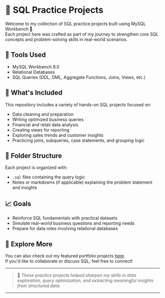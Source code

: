 # 🧠 SQL Practice Projects

Welcome to my collection of SQL practice projects built using MySQL Workbench 🧮.  
Each project here was crafted as part of my journey to strengthen core SQL concepts and problem-solving skills in real-world scenarios.

## 🧰 Tools Used
- MySQL Workbench 8.0
- Relational Databases
- SQL Queries (DDL, DML, Aggregate Functions, Joins, Views, etc.)

## 📌 What's Included
This repository includes a variety of hands-on SQL projects focused on:
- Data cleaning and preparation
- Writing optimized business queries
- Financial and retail data analysis
- Creating views for reporting
- Exploring sales trends and customer insights
- Practicing joins, subqueries, case statements, and grouping logic

## 📂 Folder Structure
Each project is organized with:
- `.sql` files containing the query logic
- Notes or markdowns (if applicable) explaining the problem statement and insights

## 📈 Goals
- Reinforce SQL fundamentals with practical datasets  
- Simulate real-world business questions and reporting needs  
- Prepare for data roles involving relational databases  

## 🚀 Explore More
You can also check out my featured portfolio projects [here](https://github.com/Chanushkr/Data_Analysis_MySQL_Portfolio_Projects).  
If you'd like to collaborate or discuss SQL, feel free to connect!

---

> 📌 *These practice projects helped sharpen my skills in data exploration, query optimization, and extracting meaningful insights from structured data.*

---
